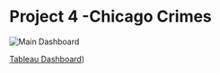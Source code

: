 # Project 4 -Chicago Crimes
 
![Main Dashboard](https://github.com/aksalas/Project-4/assets/95392861/630e7c40-e421-470c-ac29-335adeeb5f4c)

[Tableau Dashboard]((https://public.tableau.com/app/profile/arvin.salas/viz/project4part2_16990031377130/Crimebytime?publish=yes)https://public.tableau.com/app/profile/arvin.salas/viz/project4part2_16990031377130/Crimebytime?publish=yes))
